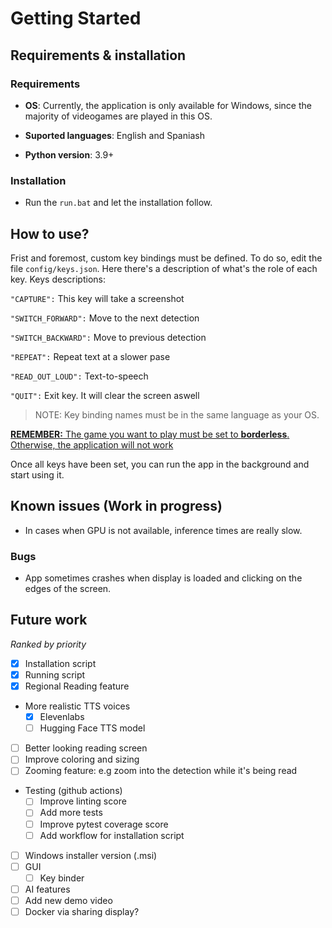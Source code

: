 # Getting Started
## Requirements & installation
### Requirements
- **OS**: Currently, the application is only available for Windows, since the majority of videogames are played in this OS. 

- **Suported languages**: English and Spaniash

- **Python version**: 3.9+
### Installation
- Run the `run.bat` and let the installation follow.

## How to use?
Frist and foremost, custom key bindings must be defined. To do so, edit the file `config/keys.json`. Here there's a description of what's the role of each key.
Keys descriptions:

`"CAPTURE":` This key will take a screenshot

`"SWITCH_FORWARD":` Move to the next detection 

 `"SWITCH_BACKWARD":` Move to previous detection
 
 `"REPEAT":` Repeat text at a slower pase 
 
 `"READ_OUT_LOUD":` Text-to-speech 
 
 `"QUIT":` Exit key. It will clear the screen aswell

> NOTE: Key binding names must be in the same language as your OS.

<ins>**REMEMBER:** The game you want to play must be set to **borderless**. Otherwise, the application will not work</ins>

Once all keys have been set, you can run the app in the background and start using it.

## Known issues (Work in progress)
- In cases when GPU is not available, inference times are really slow.
### Bugs
- App sometimes crashes when display is loaded and clicking on the edges of the screen.
  
## Future work
*Ranked by priority*
- [x] Installation script
- [x] Running script
- [x] Regional Reading feature
- More realistic TTS voices
  - [x] Elevenlabs
  - [ ] Hugging Face TTS model
- [ ] Better looking reading screen
- [ ] Improve coloring and sizing
- [ ] Zooming feature: e.g zoom into the detection while it's being read
- Testing (github actions)
  - [ ] Improve linting score
  - [ ] Add more tests
  - [ ] Improve pytest coverage score
  - [ ] Add workflow for installation script
- [ ] Windows installer version (.msi)
- [ ] GUI
  - [ ] Key binder
- [ ] AI features
- [ ] Add new demo video
- [ ] Docker via sharing display?
